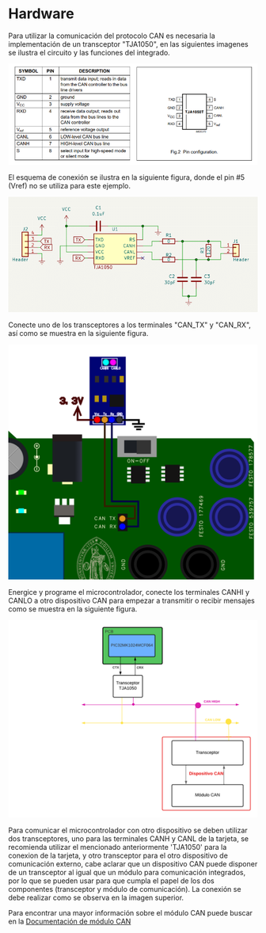 # Hardware
Para utilizar la comunicación del protocolo CAN es necesaria la implementación de un transceptor "TJA1050", en las siguientes imagenes se ilustra el circuito y las funciones del integrado.

![](https://github.com/CXBRexDevs/Codigos-ejemplo-CXB/blob/main/images/TJA1050_CAN.png)

El esquema de conexión se ilustra en la siguiente figura, donde el pin #5 (Vref) no se utiliza para este ejemplo.

![](https://github.com/CXBRexDevs/Codigos-ejemplo-CXB/blob/main/images/Plano-1.png?raw=true)

Conecte uno de los transceptores a los terminales "CAN_TX" y "CAN_RX", así como se muestra en la siguiente figura.

![](https://github.com/CXBRexDevs/Codigos-ejemplo-CXB/blob/main/images/CXBCAN.png?raw=true)

Energice y programe el microcontrolador, conecte los terminales CANHI y CANLO a otro dispositivo CAN para empezar a transmitir o recibir mensajes como se muestra en la siguiente figura.

![](https://github.com/CXBRexDevs/Codigos-ejemplo-CXB/blob/main/images/comunicacion_can.png)

Para comunicar el microcontrolador con otro dispositivo se deben utilizar dos transceptores, uno para las terminales CANH y CANL de la tarjeta, se recomienda utilizar el mencionado anteriormente 'TJA1050' para la conexion de la tarjeta, y otro transceptor para el otro dispositivo de comunicación externo, cabe aclarar que un dispositivo CAN puede disponer de un transceptor al igual que un módulo para comunicación integrados, por lo que se pueden usar para que cumpla el papel de los dos componentes (transceptor y módulo de comunicación). La conexión se debe realizar como se observa en la imagen superior.

Para encontrar una mayor información sobre el módulo CAN puede buscar en la [Documentación de módulo CAN](https://ww1.microchip.com/downloads/en/DeviceDoc/61154C.pdf)
